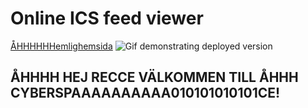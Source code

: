 # Online ICS feed viewer


[ÅHHHHHHemlighemsida](https://binar-reka.github.io/online-ics-feed-viewer/) 
![Gif demonstrating deployed version](./demo.gif)


## ÅHHHH HEJ RECCE VÄLKOMMEN TILL ÅHHH CYBERSPAAAAAAAAAA010101010101CE!
